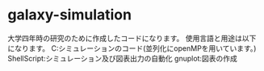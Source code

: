 # galaxy-simulation

大学四年時の研究のために作成したコードになります。
使用言語と用途は以下になります。
C:シミュレーションのコード(並列化にopenMPを用いています。)
ShellScript:シミュレーション及び図表出力の自動化
gnuplot:図表の作成
